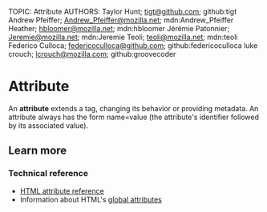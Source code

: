 TOPIC: Attribute
AUTHORS: Taylor Hunt; tigt@github.com; github:tigt
         Andrew Pfeiffer; Andrew_Pfeiffer@mozilla.net; mdn:Andrew_Pfeiffer
         Heather; hbloomer@mozilla.net; mdn:hbloomer
         Jérémie Patonnier; Jeremie@mozilla.net; mdn:Jeremie
         Teoli; teoli@mozilla.net; mdn:teoli
         Federico Culloca; federicoculloca@github.com; github:federicoculloca
         luke crouch; lcrouch@mozilla.com; github:groovecoder

# Attribute

An **attribute** extends a tag, changing its behavior or providing metadata. An attribute always has
the form name=value (the attribute's identifier followed by its associated value).

## Learn more

### Technical reference

- [HTML attribute reference](https://wiki.developer.mozilla.org/en-US/docs/Web/HTML/Attributes)
- Information about HTML's [global attributes](https://wiki.developer.mozilla.org/en-US/docs/Web/HTML/Global_attributes)
